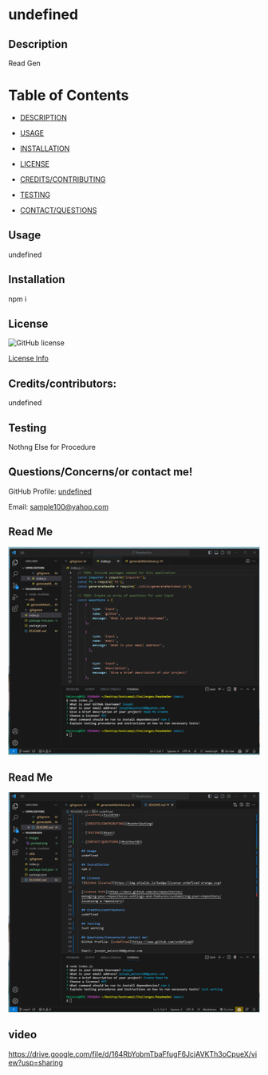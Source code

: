 # undefined
  
  ## Description
  Read Gen

  # Table of Contents
  - [DESCRIPTION](#description)
  
  - [USAGE](#usage)
  
  - [INSTALLATION](#installation)
  
  - [LICENSE](#license)
  
  - [CREDITS/CONTRIBUTING](#contributing)
  
  - [TESTING](#test)
  
  - [CONTACT/QUESTIONS](#contactGH)

  ## Usage
  undefined

  ## Installation
  npm i
  
  ## License
  ![GitHub license](https://img.shields.io/badge/license-undefined-orange.svg)

  [License Info](https://docs.github.com/en/repositories/managing-your-repositorys-settings-and-features/customizing-your-repository/licensing-a-repository)
  
  ## Credits/contributors:
  undefined

  ## Testing
  Nothng Else for Procedure

  ## Questions/Concerns/or contact me!
  GitHub Profile: [undefined](https://www.github.com/undefined)
 
  Email: sample100@yahoo.com

  ## Read Me
![Page](images/prompt.png)

## Read Me
![Page](images/readmepage.png)


## video
https://drive.google.com/file/d/164RbYobmTbaFfugF6JcjAVKTh3oCpueX/view?usp=sharing

